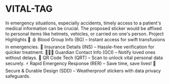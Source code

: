 # VITAL-TAG
In emergency situations, especially accidents, timely access to a patient's medical information can be crucial. The proposed sticker would be affixed to personal items like helmets, vehicles, or carried on one's person.
Project Highlights 🚀
🩸 Blood Group Info (BG) – Instant access for swift transfusions in emergencies.
📄 Insurance Details (INS) – Hassle-free verification for quicker treatment.
👨‍👩‍👧 Guardian Contact Info (GCI) – Notify loved ones without delays.
📲 QR Code Tech (QRT) – Scan to unlock vital personal data securely.
⚡ Rapid Emergency Response (RER) – Save time, save lives!
🔐 Secure & Durable Design (SDD) – Weatherproof stickers with data privacy safeguards.
